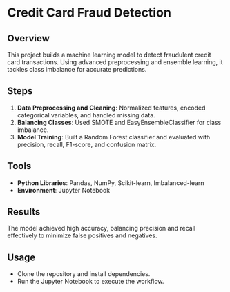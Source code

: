 # Credit Card Fraud Detection

## Overview
This project builds a machine learning model to detect fraudulent credit card transactions. Using advanced preprocessing and ensemble learning, it tackles class imbalance for accurate predictions.

## Steps
1. **Data Preprocessing and Cleaning**: Normalized features, encoded categorical variables, and handled missing data.
2. **Balancing Classes**: Used SMOTE and EasyEnsembleClassifier for class imbalance.
3. **Model Training**: Built a Random Forest classifier and evaluated with precision, recall, F1-score, and confusion matrix.

## Tools
- **Python Libraries**: Pandas, NumPy, Scikit-learn, Imbalanced-learn
- **Environment**: Jupyter Notebook

## Results
The model achieved high accuracy, balancing precision and recall effectively to minimize false positives and negatives.

## Usage
- Clone the repository and install dependencies.
- Run the Jupyter Notebook to execute the workflow.
